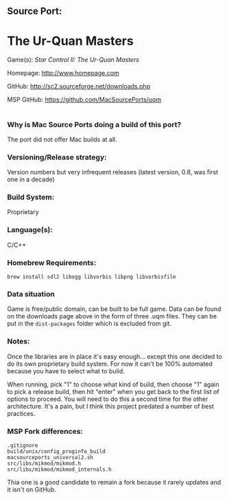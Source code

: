 ## Source Port:
# The Ur-Quan Masters

Game(s): *Star Control II: The Ur-Quan Masters*

Homepage: http://www.homepage.com

GitHub: http://sc2.sourceforge.net/downloads.php

MSP GitHub: https://github.com/MacSourcePorts/uqm

#
### Why is Mac Source Ports doing a build of this port?
The port did not offer Mac builds at all.

### Versioning/Release strategy:
Version numbers but very infrequent releases (latest version, 0.8, was first one in a decade)

### Build System: 
Proprietary

### Language(s):
C/C++

### Homebrew Requirements:

```
brew install sdl2 libogg libvorbis libpng libvorbisfile
```
### Data situation
Game is free/public domain, can be built to be full game. Data can be found on the downloads page above in the form of three .uqm files. They can be put in the `dist-packages` folder which is excluded from git. 

### Notes:
Once the libraries are in place it's easy enough... except this one decided to do its own proprietary build system. For now it can't be 100% automated because you have to select what to build. 

When running, pick "1" to choose what kind of build, then choose "1" again to pick a release build, then hit "enter" when you get back to the first list of options to proceed. You will need to do this a second time for the other architecture. It's a pain, but I think this project predated a number of best practices. 

### MSP Fork differences:
```
.gitignore
build/unix/config_proginfo_build
macsourceports_universal2.sh
src/libs/mikmod/mikmod.h
src/libs/mikmod/mikmod_internals.h
```

Thia one is a good candidate to remain a fork because it rarely updates and it isn't on GitHub.
